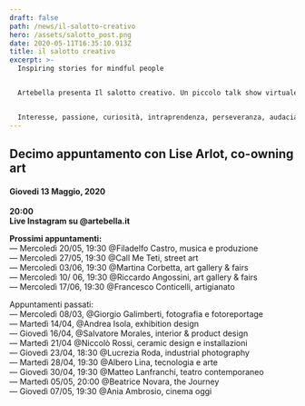 ```yaml
---
draft: false
path: /news/il-salotto-creativo
hero: /assets/salotto_post.png
date: 2020-05-11T16:35:10.913Z
title: il salotto creativo
excerpt: >-
  Inspiring stories for mindful people


  Artebella presenta Il salotto creativo. Un piccolo talk show virtuale in cui verranno condivise storie straordinarie di persone ordinarie.


  Interesse, passione, curiosità, intraprendenza, perseveranza, audacia, sono solo alcuni tra i fattori che accomunano gli ospiti.
---
```

## **Decimo appuntamento con Lise Arlot, co-owning art**

#### Giovedi 13 Maggio, 2020

**20:00**\
**Live Instagram su @artebella.it**

**Prossimi appuntamenti:**\
— Mercoledì 20/05, 19:30 @Filadelfo Castro, musica e produzione\
— Mercoledì 27/05, 19:30 @Call Me Teti, street art\
— Mercoledì 03/06, 19:30 @Martina Corbetta, art gallery & fairs\
— Mercoledì 10/ 06, 19:30 @Riccardo Angossini, art gallery & fairs\
— Mercoledì 17/06, 19:30 @Francesco Conticelli, artigianato

Appuntamenti passati:\
— Mercoledì 08/03, @Giorgio Galimberti, fotografia e fotoreportage\
— Martedì 14/04, @Andrea Isola, exhibition design\
— Giovedì 16/04, @Salvatore Morales, interior & product design\
— Martedì 21/04 @Niccolò Rossi, ceramic design e installazioni\
— Giovedì 23/04, 18:30 @Lucrezia Roda, industrial photography\
— Martedì 28/04, 19:30 @Albero Lina, tecnologia e arte\
— Giovedì 30/04, 19:30 @Matteo Lanfranchi, teatro contemporaneo\
— Martedì 05/05, 20:00 @Beatrice Novara, the Journey\
— Giovedì 07/05, 19:30 @Ania Ambrosio, cinema oggi